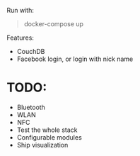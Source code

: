 Run with:
> docker-compose up

Features:
- CouchDB
- Facebook login, or login with nick name

TODO:
=====

- Bluetooth
- WLAN
- NFC
- Test the whole stack
- Configurable modules
- Ship visualization

